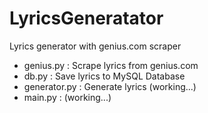 # LyricsGeneratator

Lyrics generator with genius.com scraper


- genius.py : Scrape lyrics from genius.com
- db.py : Save lyrics to MySQL Database
- generator.py : Generate lyrics (working...)
- main.py : (working...)
